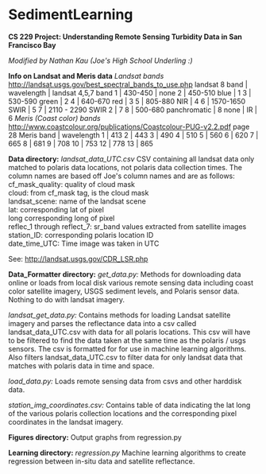 SedimentLearning
================

**CS 229 Project: Understanding Remote Sensing Turbidity Data in San Francisco Bay**

*Modified by Nathan Kau (Joe's High School Underling :)*

**Info on Landsat and Meris data**
*Landsat bands*
http://landsat.usgs.gov/best_spectral_bands_to_use.php
landsat 8 band | wavelength           | landsat 4,5,7 band
             1 | 430-450              | none
             2 | 450-510 blue         | 1
             3 | 530-590 green        | 2
             4 | 640-670 red          | 3
             5 | 805-880 NIR          | 4
             6 | 1570-1650 SWIR       | 5
             7 | 2110 - 2290 SWIR 2   | 7
             8 | 500-680 panchromatic | 8
          none | IR                   | 6
*Meris (Coast color) bands*
http://www.coastcolour.org/publications/Coastcolour-PUG-v2.2.pdf
page 28
Meris band  |  wavelength
         1  |  413
         2  |  443
         3  |  490
         4  |  510
         5  |  560
         6  |  620
         7  |  665
         8  |  681
         9  |  708
         10 |  753
         12 |  778
         13 |  865


**Data directory:**
*landsat_data_UTC.csv*
CSV containing all landsat data only matched to polaris data locations, not polaris data collection times. The column names are based off Joe's column names and are as follows:<br/>
cf_mask_quality: quality of cloud mask <br/>
cloud: from cf_mask tag, is the cloud mask<br/>
landsat_scene: name of the landsat scene<br/>
lat: corresponding lat of pixel<br/>
long corresponding long of pixel<br/>
reflec_1 through reflect_7: sr_band values extracted from satellite images<br/>
station_ID: corresponding polaris location ID<br/>
date_time_UTC: Time image was taken in UTC<br/>

See: http://landsat.usgs.gov/CDR_LSR.php

**Data_Formatter directory:**
*get_data.py:*
Methods for downloading data online or loads from local disk various remote sensing data including coast color satellite imagery, USGS
sediment levels, and Polaris sensor data. Nothing to do with landsat imagery.

*landsat_get_data.py:*
Contains methods for loading Landsat satellite imagery and parses the reflectance data into a csv called landsat_data_UTC.csv with data for all polaris locations.
This csv will have to be filtered to find the data taken at the same time as the polaris / usgs sensors. The csv is
formatted for for use in machine learning algorithms. Also filters landsat_data_UTC.csv to filter data for only landsat data that matches with polaris data in time and space.

*load_data.py:*
Loads remote sensing data from csvs and other harddisk data.

*station_img_coordinates.csv:*
Contains table of data indicating the lat long of the various polaris collection locations and the corresponding pixel
coordinates in the landsat imagery.

**Figures directory:**
Output graphs from regression.py

**Learning directory:**
*regression.py*
Machine learning algorithms to create regression between in-situ data and satellite reflectance.
